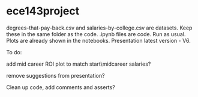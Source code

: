 # ece143project
degrees-that-pay-back.csv and salaries-by-college.csv are datasets. Keep these in the same folder as the code.
.ipynb files are code. Run as usual. Plots are already shown in the notebooks.
Presentation latest version - V6.

To do:

add mid career ROI plot to match start\midcareer salaries? 

remove suggestions from presentation?

Clean up code, add comments and asserts?
